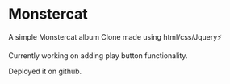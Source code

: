 # Monstercat
A simple Monstercat album Clone made using html/css/Jquery⚡

Currently working on adding play button functionality.

Deployed it on github.
